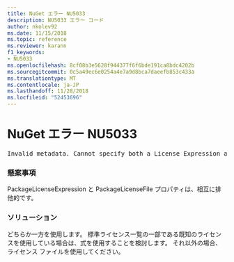```yaml
---
title: NuGet エラー NU5033
description: NU5033 エラー コード
author: nkolev92
ms.date: 11/15/2018
ms.topic: reference
ms.reviewer: karann
f1_keywords:
- NU5033
ms.openlocfilehash: 8cf08b3e5628f944377f6f6bde191ca8bdc4202b
ms.sourcegitcommit: 0c5a49ec6e0254a4e7a9d8bca7daeefb853c433a
ms.translationtype: MT
ms.contentlocale: ja-JP
ms.lasthandoff: 11/28/2018
ms.locfileid: "52453696"
---
```

# <a name="nuget-error-nu5033"></a>NuGet エラー NU5033
<pre>Invalid metadata. Cannot specify both a License Expression and a License File.</pre>

### <a name="issue"></a>懸案事項

PackageLicenseExpression と PackageLicenseFile プロパティは、相互に排他的です。

### <a name="solution"></a>ソリューション

どちらか一方を使用します。 標準ライセンス一覧の一部である既知のライセンスを使用している場合は、式を使用することを検討します。 それ以外の場合、ライセンス ファイルを使用してください。 